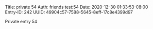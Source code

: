 Title: private 54
Auth: friends test:54
Date: 2020-12-30 01:33:53-08:00
Entry-ID: 242
UUID: 49904c57-7588-5645-8eff-17c8e4399d97

Private entry 54